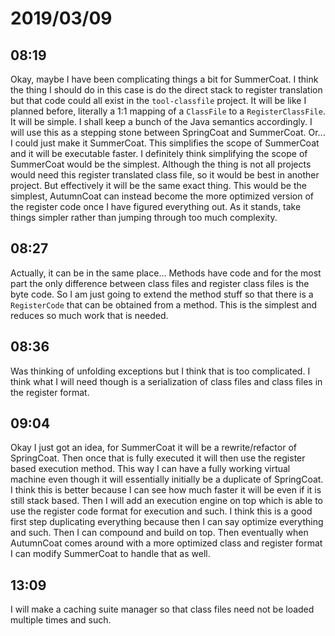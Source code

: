 # 2019/03/09

## 08:19

Okay, maybe I have been complicating things a bit for SummerCoat. I think the
thing I should do in this case is do the direct stack to register translation
but that code could all exist in the `tool-classfile` project. It will be like
I planned before, literally a 1:1 mapping of a `ClassFile` to a
`RegisterClassFile`. It will be simple. I shall keep a bunch of the Java
semantics accordingly. I will use this as a stepping stone between SpringCoat
and SummerCoat. Or... I could just make it SummerCoat. This simplifies the
scope of SummerCoat and it will be executable faster. I definitely think
simplifying the scope of SummerCoat would be the simplest. Although the thing
is not all projects would need this register translated class file, so it
would be best in another project. But effectively it will be the same exact
thing. This would be the simplest, AutumnCoat can instead become the more
optimized version of the register code once I have figured everything out.
As it stands, take things simpler rather than jumping through too much
complexity.

## 08:27

Actually, it can be in the same place... Methods have code and for the most
part the only difference between class files and register class files is the
byte code. So I am just going to extend the method stuff so that there is a
`RegisterCode` that can be obtained from a method. This is the simplest and
reduces so much work that is needed.

## 08:36

Was thinking of unfolding exceptions but I think that is too complicated. I
think what I will need though is a serialization of class files and class
files in the register format.

## 09:04

Okay I just got an idea, for SummerCoat it will be a rewrite/refactor of
SpringCoat. Then once that is fully executed it will then use the register
based execution method. This way I can have a fully working virtual machine
even though it will essentially initially be a duplicate of SpringCoat. I
think this is better because I can see how much faster it will be even if
it is still stack based. Then I will add an execution engine on top which is
able to use the register code format for execution and such. I think this is
a good first step duplicating everything because then I can say optimize
everything and such. Then I can compound and build on top. Then eventually
when AutumnCoat comes around with a more optimized class and register format
I can modify SummerCoat to handle that as well.

## 13:09

I will make a caching suite manager so that class files need not be loaded
multiple times and such.
